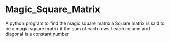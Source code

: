 # Magic_Square_Matrix

 A python program to find the magic square matrix  a Square matrix is said to be a magic square matrix
 if the sum of each rows / each column and diagonal is a constant 
 number 

